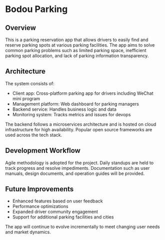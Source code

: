 # Bodou Parking

## Overview

This is a parking reservation app that allows drivers to easily find and reserve parking spots at various parking facilities. The app aims to solve common parking problems such as limited parking space, inefficient parking spot allocation, and lack of parking information transparency.

## Architecture

The system consists of:

-   Client app: Cross-platform parking app for drivers including WeChat mini program
-   Management platform: Web dashboard for parking managers
-   Backend service: Handles business logic and data
-   Monitoring system: Tracks metrics and issues for devops

The backend follows a microservices architecture and is hosted on cloud infrastructure for high availability. Popular open source frameworks are used across the tech stack.

## Development Workflow

Agile methodology is adopted for the project. Daily standups are held to track progress and resolve impediments. Documentation such as user manuals, design documents, and operation guides will be provided.

## Future Improvements

-   Enhanced features based on user feedback
-   Performance optimizations
-   Expanded driver community engagement
-   Support for additional parking facilities and cities

The app will continue to evolve incrementally to meet changing user needs and market dynamics.

